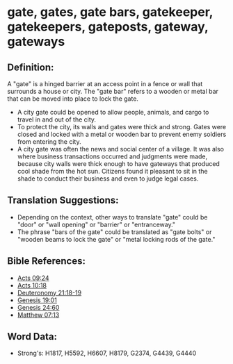# gate, gates, gate bars, gatekeeper, gatekeepers, gateposts, gateway, gateways #

## Definition: ##

A "gate" is a hinged barrier at an access point in a fence or wall that surrounds a house or city. The "gate bar" refers to a wooden or metal bar that can be moved into place to lock the gate.

* A city gate could be opened to allow people, animals, and cargo to travel in and out of the city.
* To protect the city, its walls and gates were thick and strong. Gates were closed and locked with a metal or wooden bar to prevent enemy soldiers from entering the city.
* A city gate was often the news and social center of a village. It was also where business transactions occurred and judgments were made, because city walls were thick enough to have gateways that produced cool shade from the hot sun. Citizens found it pleasant to sit in the shade to conduct their business and even to judge legal cases.

## Translation Suggestions: ##

* Depending on the context, other ways to translate "gate" could be "door" or "wall opening" or "barrier" or "entranceway."
* The phrase "bars of the gate" could be translated as "gate bolts" or "wooden beams to lock the gate" or "metal locking rods of the gate."

## Bible References: ##

* [Acts 09:24](rc://en/tn/help/act/09/24)
* [Acts 10:18](rc://en/tn/help/act/10/18)
* [Deuteronomy 21:18-19](rc://en/tn/help/deu/21/18)
* [Genesis 19:01](rc://en/tn/help/gen/19/01)
* [Genesis 24:60](rc://en/tn/help/gen/24/60)
* [Matthew 07:13](rc://en/tn/help/mat/07/13)

## Word Data: ##

* Strong's: H1817, H5592, H6607, H8179, G2374, G4439, G4440
